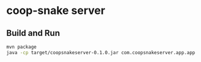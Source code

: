 # coop-snake server

## Build and Run

```sh
mvn package
java -cp target/coopsnakeserver-0.1.0.jar com.coopsnakeserver.app.app
```
